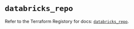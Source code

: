 # `databricks_repo`

Refer to the Terraform Registory for docs: [`databricks_repo`](https://registry.terraform.io/providers/databricks/databricks/1.29.0/docs/resources/repo).

